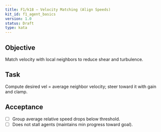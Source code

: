 ```yaml
---
title: F1/k18 — Velocity Matching (Align Speeds)
kit_id: f1_agent_basics
version: 1.0
status: Draft
type: kata
---
```

## Objective
Match velocity with local neighbors to reduce shear and turbulence.
## Task
Compute desired vel = average neighbor velocity; steer toward it with gain and clamp.
## Acceptance
- [ ] Group average relative speed drops below threshold.
- [ ] Does not stall agents (maintains min progress toward goal).